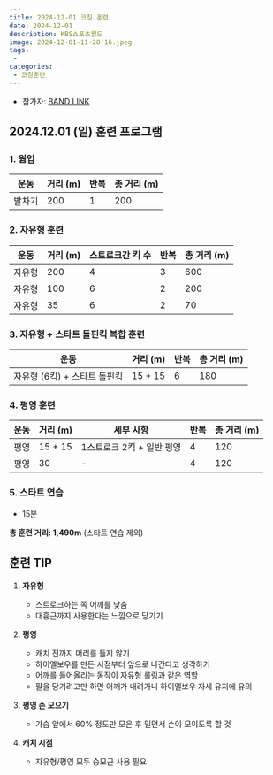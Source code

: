 ```yaml
---
title: 2024-12-01 코칭 훈련
date: 2024-12-01
description: KBS스포츠월드
image: 2024-12-01-11-20-16.jpeg
tags:
 - 
categories:
 - 코칭훈련
---
```


- 참가자: [BAND LINK](https://band.us/band/93484357/schedule/4%2F93484357%2F537540603%2F19700101)

## 2024.12.01 (일) 훈련 프로그램

### 1. 웜업
| 운동 | 거리 (m) | 반복 | 총 거리 (m) |
|------|----------|------|-------------|
| 발차기 | 200 | 1 | 200 |

### 2. 자유형 훈련
| 운동 | 거리 (m) | 스트로크간 킥 수 | 반복 | 총 거리 (m) |
|------|----------|-------------------|------|-------------|
| 자유형 | 200 | 4 | 3 | 600 |
| 자유형 | 100 | 6 | 2 | 200 |
| 자유형 | 35 | 6 | 2 | 70 |

### 3. 자유형 + 스타트 돌핀킥 복합 훈련
| 운동 | 거리 (m) | 반복 | 총 거리 (m) |
|------|----------|------|-------------|
| 자유형 (6킥) + 스타트 돌핀킥 | 15 + 15 | 6 | 180 |

### 4. 평영 훈련
| 운동 | 거리 (m) | 세부 사항 | 반복 | 총 거리 (m) |
|------|----------|-----------|------|-------------|
| 평영 | 15 + 15 | 1스트로크 2킥 + 일반 평영 | 4 | 120 |
| 평영 | 30 | - | 4 | 120 |

### 5. 스타트 연습
- 15분

**총 훈련 거리: 1,490m** (스타트 연습 제외)

## 훈련 TIP

1. **자유형**
   - 스트로크하는 쪽 어깨를 낮춤
   - 대흉근까지 사용한다는 느낌으로 당기기

2. **평영**
   - 캐치 전까지 머리를 들지 않기
   - 하이엘보우를 만든 시점부터 앞으로 나간다고 생각하기
   - 어깨를 들어올리는 동작이 자유형 롤링과 같은 역할
   - 팔을 당기려고만 하면 어깨가 내려가니 하이엘보우 자세 유지에 유의

3. **평영 손 모으기**
   - 가슴 앞에서 60% 정도만 모은 후 밀면서 손이 모이도록 할 것

4. **캐치 시점**
   - 자유형/평영 모두 승모근 사용 필요